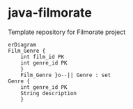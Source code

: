 # java-filmorate
Template repository for Filmorate project

```mermaid
erDiagram
Film_Genre {
    int film_id PK
    int genre_id PK
    }
    Film_Genre }o--|| Genre : set
Genre {
    int genre_id PK
    String description
    }



```